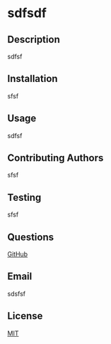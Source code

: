 
  # sdfsdf

  ## Description
  sdfsf

   ## Installation
   sfsf

   ## Usage
   sdfsf

   ## Contributing Authors
   sfsf

   ## Testing
   sfsf

   ## Questions
   [GitHub](https://github.com/sranson)

   ## Email
   sdsfsf

   ## License
   [MIT](https://choosealicense.com/licenses/mit/)
  